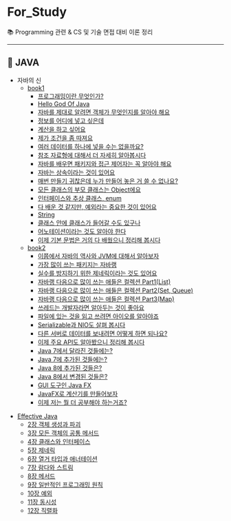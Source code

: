 # For_Study
:books: Programming 관련 & CS 및 기술 면접 대비 이론 정리

---

## :pushpin: JAVA
* 자바의 신
  * [book1](https://github.com/hanwix2/For_Study/blob/main/Java/GodOfJava1.md)
    - [프로그래밍이란 무엇인가?](https://github.com/hanwix2/For_Study/blob/main/Java/GodOfJava1.md#1장-프로그래밍이란-무엇인가)
    - [Hello God Of Java](https://github.com/hanwix2/For_Study/blob/main/Java/GodOfJava1.md#2장-hello-god-of-java)
    - [자바를 제대로 알려면 객체가 무엇인지를 알아야 해요](https://github.com/hanwix2/For_Study/blob/main/Java/GodOfJava1.md#3장-자바를-제대로-알려면-객체가-무엇인지를-알아야-해요)
    - [정보를 어디에 넣고 싶은데](https://github.com/hanwix2/For_Study/blob/main/Java/GodOfJava1.md#4장-정보를-어디에-넣고-싶은데)
    - [계산을 하고 싶어요](https://github.com/hanwix2/For_Study/blob/main/Java/GodOfJava1.md#5장-계산을-하고-싶어요)
    - [제가 조건을 좀 따져요](https://github.com/hanwix2/For_Study/blob/main/Java/GodOfJava1.md#5장-제가-조건을-좀-따져요)
    - [여러 데이터를 하나에 넣을 수는 없을까요?](https://github.com/hanwix2/For_Study/blob/main/Java/GodOfJava1.md#7장-여러-데이터를-하나에-넣을-수는-없을까요)
    - [참조 자료형에 대해서 더 자세히 알아봅시다](https://github.com/hanwix2/For_Study/blob/main/Java/GodOfJava1.md#8장-참조-자료형에-대해서-더-자세히-알아봅시다)
    - [자바를 배우면 패키지와 접근 제어자는 꼭 알아야 해요](https://github.com/hanwix2/For_Study/blob/main/Java/GodOfJava1.md#9장-자바를-배우면-패키지와-접근-제어자는-꼭-알아야-해요)
    - [자바는 상속이라는 것이 있어요](https://github.com/hanwix2/For_Study/blob/main/Java/GodOfJava1.md#10장-자바는-상속이라는-것이-있어요)
    - [매번 만들기 귀찮은데 누가 만들어 놓은 거 쓸 수 없나요?](https://github.com/hanwix2/For_Study/blob/main/Java/GodOfJava1.md#11장-매번-만들기-귀찮은데-누가-만들어-놓은-거-쓸-수-없나요?)
    - [모든 클래스의 부모 클래스는 Object에요](https://github.com/hanwix2/For_Study/blob/main/Java/GodOfJava1.md#12장-모든-클래스의-부모-클래스는-object에요)
    - [인터페이스와 추상 클래스, enum](https://github.com/hanwix2/For_Study/blob/main/Java/GodOfJava1.md#13장-인터페이스와-추상-클래스-enum)
    - [다 배운 것 같지만, 예외라는 중요한 것이 있어요](https://github.com/hanwix2/For_Study/blob/main/Java/GodOfJava1.md#14장-다-배운-것-같지만-예외라는-중요한-것이-있어요)
    - [String](https://github.com/hanwix2/For_Study/blob/main/Java/GodOfJava1.md#15장-string)
    - [클래스 안에 클래스가 들어갈 수도 있구나](https://github.com/hanwix2/For_Study/blob/main/Java/GodOfJava1.md#16장-클래스-안에-클래스가-들어갈-수도-있구나)
    - [어노테이션이라는 것도 알아야 한다](https://github.com/hanwix2/For_Study/blob/main/Java/GodOfJava1.md#17장-어노테이션이라는-것도-알아야-한다)
    - [이제 기본 문법은 거의 다 배웠으니 정리해 봅시다](https://github.com/hanwix2/For_Study/blob/main/Java/GodOfJava1.md#18장-이제-기본-문법은-거의-다-배웠으니-정리해-봅시다)
  * [book2](https://github.com/hanwix2/For_Study/blob/main/Java/GodOfJava2.md)
    - [이쯤에서 자바의 역사와 JVM에 대해서 알아보자](https://github.com/hanwix2/For_Study/blob/main/Java/GodOfJava2.md#19장-이쯤에서-자바의-역사와-JVM에-대해서-알아보자)
    - [가장 많이 쓰는 패키지는 자바랭](https://github.com/hanwix2/For_Study/blob/main/Java/GodOfJava2.md#20장-가장-많이-쓰는-패키지는-자바랭)
    - [실수를 방지하기 위한 제네릭이라는 것도 있어요](https://github.com/hanwix2/For_Study/blob/main/Java/GodOfJava2.md#21장-실수를-방지하기-위한-제네릭이라는-것도-있어요)
    - [자바랭 다음으로 많이 쓰는 애들은 컬렉션 Part1(List)](https://github.com/hanwix2/For_Study/blob/main/Java/GodOfJava2.md#22장-자바랭-다음으로-많이-쓰는-애들은-컬렉션-part1(list))
    - [자바랭 다음으로 많이 쓰는 애들은 컬렉션 Part2(Set, Queue)](https://github.com/hanwix2/For_Study/blob/main/Java/GodOfJava2.md#23장-자바랭-다음으로-많이-쓰는-애들은-컬렉션-part2(set,-queue))
    - [자바랭 다음으로 많이 쓰는 애들은 컬렉션 Part3(Map)](https://github.com/hanwix2/For_Study/blob/main/Java/GodOfJava2.md#24장-자바랭-다음으로-많이-쓰는-애들은-컬렉션-part3(map))
    - [쓰레드는 개발자라면 알아두는 것이 좋아요](https://github.com/hanwix2/For_Study/blob/main/Java/GodOfJava2.md#25장-쓰레드는-개발자라면-알아두는-것이-좋아요)
    - [파일에 있는 것을 읽고 쓰려면 아이오를 알아야죠](https://github.com/hanwix2/For_Study/blob/main/Java/GodOfJava2.md#26장-파일에-있는-것을-읽고-쓰려면-아이오를-알아야죠)
    - [Serializable과 NIO도 살펴 봅시다](https://github.com/hanwix2/For_Study/blob/main/Java/GodOfJava2.md#27장-serializable과-nio도-살펴-봅시다)
    - [다른 서버로 데이터를 보내려면 어떻게 하면 되나요?](https://github.com/hanwix2/For_Study/blob/main/Java/GodOfJava2.md#28장-다른-서버로-데이터를-보내려면-어떻게-하면-되나요?)
    - [이제 주요 API도 알아봤으니 정리해 봅시다](https://github.com/hanwix2/For_Study/blob/main/Java/GodOfJava2.md#29장-이제-주요-API도-알아봤으니-정리해-봅시다)
    - [Java 7에서 달라진 것들에는?](https://github.com/hanwix2/For_Study/blob/main/Java/GodOfJava2.md#30장-java-7에서-달라진-것들에는?)
    - [Java 7에 추가된 것들에는?](https://github.com/hanwix2/For_Study/blob/main/Java/GodOfJava2.md#31장-java-7에-추가된-것들에는?)
    - [Java 8에 추가된 것들은?](https://github.com/hanwix2/For_Study/blob/main/Java/GodOfJava2.md#32장-java-8에-추가된-것들은?)
    - [Java 8에서 변경된 것들은?](https://github.com/hanwix2/For_Study/blob/main/Java/GodOfJava2.md#33장-java-8에서-변경된-것들은?)
    - [GUI 도구인 Java FX](https://github.com/hanwix2/For_Study/blob/main/Java/GodOfJava2.md#34장-gui-도구인-java-fx)
    - [JavaFX로 계산기를 만들어보자](https://github.com/hanwix2/For_Study/blob/main/Java/GodOfJava2.md#35장-javafx로-계산기를-만들어보자)
    - [이제 저는 뭘 더 공부해야 하는거죠?](https://github.com/hanwix2/For_Study/blob/main/Java/GodOfJava2.md#36장-이제-저는-뭘-더-공부해야-하는거죠?)

- [Effective Java](https://github.com/hanwix2/For_Study/blob/main/Java/EffectiveJava.md)
  - [2장 객체 생성과 파괴](https://github.com/hanwix2/For_Study/blob/main/Java/EffectiveJava.md#2장-객체-생성과-파괴)
  - [3장 모든 객체의 공통 메서드](https://github.com/hanwix2/For_Study/blob/main/Java/EffectiveJava.md#3장-모든-객체의-공통-메서드)
  - [4장 클래스와 인터페이스](https://github.com/hanwix2/For_Study/blob/main/Java/EffectiveJava.md#4장-클래스와-인터페이스)
  - [5장 제네릭](https://github.com/hanwix2/For_Study/blob/main/Java/EffectiveJava.md#5장-제네릭)
  - [6장 열거 타입과 애너테이션](https://github.com/hanwix2/For_Study/blob/main/Java/EffectiveJava.md#6장-열거-타입과-애너테이션)
  - [7장 람다와 스트림](https://github.com/hanwix2/For_Study/blob/main/Java/EffectiveJava.md#7장-람다와-스트림)
  - [8장 메서드](https://github.com/hanwix2/For_Study/blob/main/Java/EffectiveJava.md#8장-메서드)
  - [9장 일반적인 프로그래밍 원칙](https://github.com/hanwix2/For_Study/blob/main/Java/EffectiveJava.md#9장-일반적인-프로그래밍-원칙)
  - [10장 예외](https://github.com/hanwix2/For_Study/blob/main/Java/EffectiveJava.md#10장-예외)
  - [11장 동시성](https://github.com/hanwix2/For_Study/blob/main/Java/EffectiveJava.md#11장-동시성)
  - [12장 직렬화](https://github.com/hanwix2/For_Study/blob/main/Java/EffectiveJava.md#12장-직렬화)
